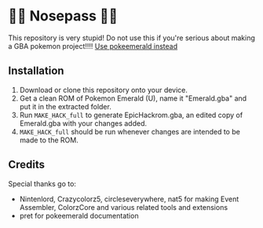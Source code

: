 # 🗿🗿 Nosepass 🗿🗿
This repository is very stupid! Do not use this if you're serious about making a GBA pokemon project!!!!
[Use pokeemerald instead](https://github.com/pret/pokeemerald)

## Installation

1. Download or clone this repository onto your device.
2. Get a clean ROM of Pokemon Emerald (U), name it "Emerald.gba" and put it in the extracted folder.
3. Run `MAKE_HACK_full` to generate EpicHackrom.gba, an edited copy of Emerald.gba with your changes added.
4. `MAKE_HACK_full` should be run whenever changes are intended to be made to the ROM.

## Credits

Special thanks go to:
  - Nintenlord, Crazycolorz5, circleseverywhere, nat5 for making Event Assembler, ColorzCore and various related tools and extensions
  - pret for pokeemerald documentation

